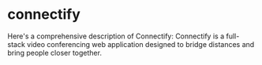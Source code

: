 # connectify
Here's a comprehensive description of Connectify: Connectify is a full-stack video conferencing web application designed to bridge distances and bring people closer together.
